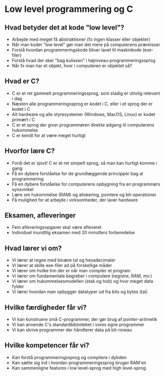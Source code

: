 # Low level programmering og C

## Hvad betyder det at kode "low level"?

- Arbejde med meget få abstraktioner (fx ingen klasser eller objekter)
- Når man koder "low level" gør man det mere på computerens præmisser
- Forstå hvordan programmeringskode bliver lavet til maskinkode (exe-filer)
- Forstå hvad der sker "bag kulissen" i højniveau-programmeringssprog 
- Når fx man har et objekt, hvor i computeren er objektet så?

## Hvad er C?

- C er et ret gammelt programmeringssprog, som stadig er utrolig relevant i dag
- Næsten alle programmeringssprog er kodet i C, eller i et sprog der er kodet i C
- Alt hardware og alle styresystemer (Windows, MacOS, Linux) er kodet primært i C
- C er et sprog der giver programmøren direkte adgang til computerens hukommelse
- C er kendt for at være meget hurtigt

## Hvorfor lære C?

- Fordi det er sjovt! C er et ret simpelt sprog, så man kan hurtigt komme i gang
- Få en dybere forståelse for de grundlæggende principper bag al programmering
- Få en dybere forståelse for computerens opbygning fra en programmørs synsvinkel
- Lære om hukommelse (RAM) og allokering, pointere og bit-operationer
- Få mulighed for at arbejde i virksomheder, der laver hardware

## Eksamen, afleveringer

- Fem afleveringsopgaver skal være afleveret
- Individuel mundtlig eksamen med 20 minutters forberedelse

## Hvad lærer vi om?

- Vi lærer at regne med binære tal og hexadecimaler
- Vi lærer at skille exe-filer ad på forskellige måder
- Vi lærer om hvilke trin der er når man compiler et program
- Vi lærer om fundamentale begreber i computere (registre, RAM, mv.)
- Vi lærer om hukommelsesmodellen (stak og hob) og hvor meget data fylder
- Vi lærer hvordan man opbygger datatyper ud fra bits og bytes (tal)

## Hvilke færdigheder får vi?

- Vi kan konstruere små C-programmer, der gør brug af pointer-aritmetik
- Vi kan anvende C's standardbiblioteket i vores egne programmer
- Vi kan skrive programmer der håndterer data på bit-niveau

## Hvilke kompetencer får vi?

- Kan forstå programmeringssprog og compilere i dybden
- Kan sætte sig ind i hvordan programmeringssprog bruger RAM'en
- Kan sammenligne features i low level-sprog med high level-sprog

